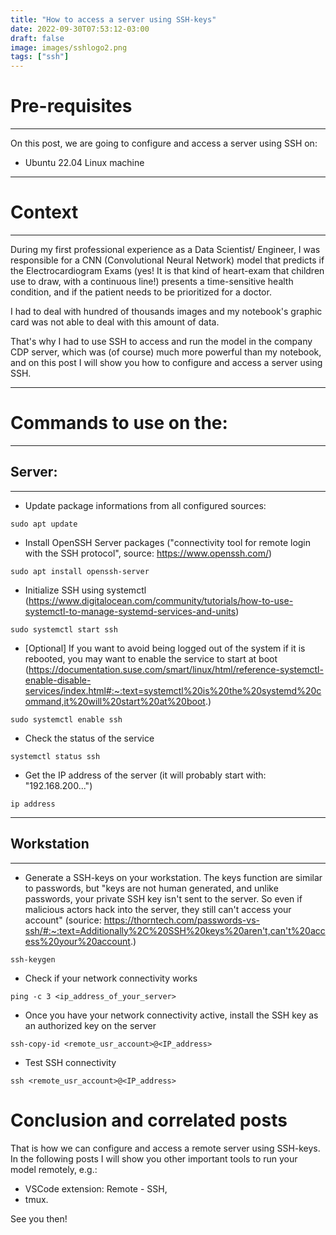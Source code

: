 ```yaml
---
title: "How to access a server using SSH-keys"
date: 2022-09-30T07:53:12-03:00
draft: false 
image: images/sshlogo2.png
tags: ["ssh"]
---
```


# Pre-requisites
--- 

On this post, we are going to configure and access a server using SSH on:
 - Ubuntu 22.04 Linux machine

---
# Context
---

During my first professional experience as a Data Scientist/ Engineer, I was responsible for a CNN (Convolutional Neural Network) model that predicts if the Electrocardiogram Exams (yes! It is that kind of heart-exam that children use to draw, with a continuous line!) presents a time-sensitive health condition, and if the patient needs to be prioritized for a doctor.

I had to deal with hundred of thousands images and my notebook's graphic card was not able to deal with this amount of data. 

That's why I had to use SSH to access and run the model in the company CDP server, which was (of course) much more powerful than my notebook, and on this post I will show you how to configure and access a server using SSH.

---
# Commands to use on the:
---

## Server:
---

- Update package informations from all configured sources:

```console
sudo apt update
``` 

- Install OpenSSH Server packages ("connectivity tool for remote login with the SSH protocol", source: https://www.openssh.com/)

```console
sudo apt install openssh-server
```

- Initialize SSH using systemctl (https://www.digitalocean.com/community/tutorials/how-to-use-systemctl-to-manage-systemd-services-and-units) 

```console
sudo systemctl start ssh
```

- [Optional] If you want to avoid being logged out of the system if it is rebooted, you may want to enable the service to start at boot (https://documentation.suse.com/smart/linux/html/reference-systemctl-enable-disable-services/index.html#:~:text=systemctl%20is%20the%20systemd%20command,it%20will%20start%20at%20boot.)

```console
sudo systemctl enable ssh
```

- Check the status of the service

```console
systemctl status ssh
```

- Get the IP address of the server (it will probably start with: "192.168.200...")

```console
ip address
```


---
## Workstation
---

- Generate a SSH-keys on your workstation. The keys function are similar to passwords, but "keys are not human generated, and unlike passwords, your private SSH key isn't sent to the server. So even if malicious actors hack into the server, they still can't access your account" (sourice: https://thorntech.com/passwords-vs-ssh/#:~:text=Additionally%2C%20SSH%20keys%20aren't,can't%20access%20your%20account.) 

```console
ssh-keygen
```

- Check if your network connectivity works

```console
ping -c 3 <ip_address_of_your_server>
```

- Once you have your network connectivity active, install the SSH key as an authorized key on the server

```console
ssh-copy-id <remote_usr_account>@<IP_address>
```

- Test SSH connectivity

```console
ssh <remote_usr_account>@<IP_address>
```

# Conclusion and correlated posts
That is how we can configure and access a remote server using SSH-keys. 
In the following posts I will show you other important tools to run your model remotely, e.g.:
- VSCode extension: Remote - SSH,
- tmux.

See you then!
